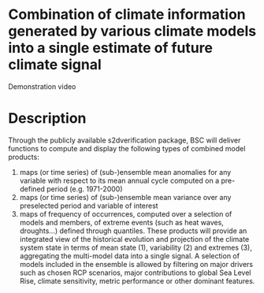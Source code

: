 # Combination of climate information generated by various climate models into a single estimate of future climate signal

Demonstration video

# Description
Through the publicly available s2dverification package, BSC will deliver functions to compute and display the following types of combined model products:
1. maps (or time series) of (sub-)ensemble mean anomalies for any variable with respect to its mean annual cycle computed on a pre-defined period (e.g. 1971-2000)
2. maps (or time series) of (sub-)ensemble mean variance over any preselected period and variable of interest
3. maps of frequency of occurrences, computed over a selection of models and members, of extreme events (such as heat waves, droughts…) defined through quantiles.
These products will provide an integrated view of the historical evolution and projection of the climate system state in terms of mean state (1), variability (2) and extremes (3), aggregating the multi-model data into a single signal. A selection of models included in the ensemble is allowed by filtering on major drivers such as chosen RCP scenarios, major contributions to global Sea Level Rise, climate sensitivity, metric performance or other dominant features.

